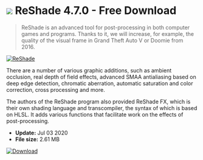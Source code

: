 # ![](https://cdn.softexe.net/static/icon/win.gif) ReShade 4.7.0 - Free Download

> ReShade is an advanced tool for post-processing in both computer games and programs. Thanks to it, we will increase, for example, the quality of the visual frame in Grand Theft Auto V or Doomie from 2016.

[![ReShade](https://gallery.dpcdn.pl/imgc/Tools/82676/g_-_420x350_1.5_-_x3c450de1-fc42-4679-bff7-d2206a5639f2.jpg)](https://softexe.net/win/system/other/reshade:hbgf.html)

There are a number of various graphic additions, such as ambient occlusion, real depth of field effects, advanced SMAA antialiasing based on deep edge detection, chromatic aberration, automatic saturation and color correction, cross processing and more. 
 
 The authors of the ReShade program also provided ReShade FX, which is their own shading language and transcompiler, the syntax of which is based on HLSL. It adds various functions that facilitate work on the effects of post-processing.


- **Update:** Jul 03 2020
- **File size:** 2.61 MB

[![Download](https://cdn.softexe.net/static/img/download.png)](https://softexe.net/win/system/other/reshade:hbgf.html)

